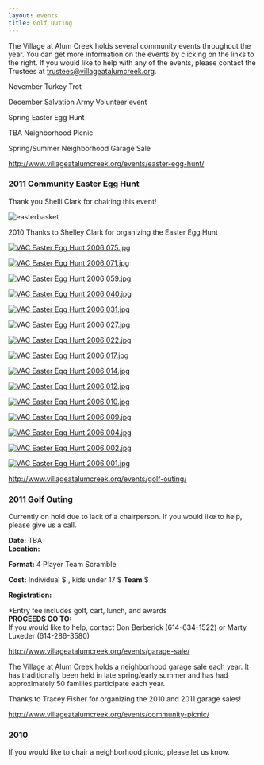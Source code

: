 ```yaml
---
layout: events
title: Golf Outing
---
```


The Village at Alum Creek holds several community events throughout the year.
You can get more information on the events by clicking on the links to the
right. If you would like to help with any of the events, please contact the
Trustees at [trustees@villageatalumcreek.org][1].

November   Turkey Trot

December   Salvation Army Volunteer event

Spring    Easter Egg Hunt

TBA    Neighborhood Picnic

Spring/Summer    Neighborhood Garage Sale

http://www.villageatalumcreek.org/events/easter-egg-hunt/

### **2011 Community Easter Egg Hunt**

Thank you Shelli Clark for chairing this event!

![easterbasket][2]

2010  Thanks to Shelley Clark for organizing the Easter Egg Hunt

[![VAC Easter Egg Hunt 2006 075.jpg][4]][5]

[![VAC Easter Egg Hunt 2006 071.jpg][6]][7]

[![VAC Easter Egg Hunt 2006 059.jpg][8]][9]

[![VAC Easter Egg Hunt 2006 040.jpg][10]][11]

[![VAC Easter Egg Hunt 2006 031.jpg][12]][13]

[![VAC Easter Egg Hunt 2006 027.jpg][14]][15]

[![VAC Easter Egg Hunt 2006 022.jpg][16]][17]

[![VAC Easter Egg Hunt 2006 017.jpg][18]][19]

[![VAC Easter Egg Hunt 2006 014.jpg][20]][21]

[![VAC Easter Egg Hunt 2006 012.jpg][22]][23]

[![VAC Easter Egg Hunt 2006 010.jpg][24]][25]

[![VAC Easter Egg Hunt 2006 009.jpg][26]][27]

[![VAC Easter Egg Hunt 2006 004.jpg][28]][29]

[![VAC Easter Egg Hunt 2006 002.jpg][30]][31]

[![VAC Easter Egg Hunt 2006 001.jpg][32]][33]

http://www.villageatalumcreek.org/events/golf-outing/

### 2011 Golf Outing

Currently on hold due to lack of a chairperson.  If you would like to help,
please give us a call.

**Date:**  TBA  
**Location:**  

**Format:** 4 Player Team Scramble  

**Cost:** Individual $ , kids under 17 $   **Team** $  

**Registration:**

\*Entry fee includes golf, cart, lunch, and awards  
**PROCEEDS GO TO:**  
If you would like to help, contact Don Berberick (614-634-1522) or Marty
Luxeder (614-286-3580)

http://www.villageatalumcreek.org/events/garage-sale/

The Village at Alum Creek holds a neighborhood garage sale each year. It has
traditionally been held in late spring/early summer and has had approximately
50 families participate each year.

Thanks to Tracey Fisher for organizing the 2010 and 2011 garage sales!

http://www.villageatalumcreek.org/events/community-picnic/

### 2010

If you would like to chair a neighborhood picnic, please let us know.

   [1]: mailto:trustees@villageatalumcreek.org
   [2]: /uploads/easter%20basket.bmp
   [3]: /uploads/VAC%20Easter%20Egg%20Hunt%202006%20078.jpg
   [4]: /uploads/.VAC%20Easter%20Egg%20Hunt%202006%20075.jpg (VAC Easter Egg Hunt 2006 075.jpg)
   [5]: /uploads/VAC%20Easter%20Egg%20Hunt%202006%20075.jpg
   [6]: /uploads/.VAC%20Easter%20Egg%20Hunt%202006%20071.jpg (VAC Easter Egg Hunt 2006 071.jpg)
   [7]: /uploads/VAC%20Easter%20Egg%20Hunt%202006%20071.jpg
   [8]: /uploads/.VAC%20Easter%20Egg%20Hunt%202006%20059.jpg (VAC Easter Egg Hunt 2006 059.jpg)
   [9]: /uploads/VAC%20Easter%20Egg%20Hunt%202006%20059.jpg
   [10]: /uploads/.VAC%20Easter%20Egg%20Hunt%202006%20040.jpg (VAC Easter Egg Hunt 2006 040.jpg)
   [11]: /uploads/VAC%20Easter%20Egg%20Hunt%202006%20040.jpg
   [12]: /uploads/.VAC%20Easter%20Egg%20Hunt%202006%20031.jpg (VAC Easter Egg Hunt 2006 031.jpg)
   [13]: /uploads/VAC%20Easter%20Egg%20Hunt%202006%20031.jpg
   [14]: /uploads/.VAC%20Easter%20Egg%20Hunt%202006%20027.jpg (VAC Easter Egg Hunt 2006 027.jpg)
   [15]: /uploads/VAC%20Easter%20Egg%20Hunt%202006%20027.jpg
   [16]: /uploads/.VAC%20Easter%20Egg%20Hunt%202006%20022.jpg (VAC Easter Egg Hunt 2006 022.jpg)
   [17]: /uploads/VAC%20Easter%20Egg%20Hunt%202006%20022.jpg
   [18]: /uploads/.VAC%20Easter%20Egg%20Hunt%202006%20017.jpg (VAC Easter Egg Hunt 2006 017.jpg)
   [19]: /uploads/VAC%20Easter%20Egg%20Hunt%202006%20017.jpg
   [20]: /uploads/.VAC%20Easter%20Egg%20Hunt%202006%20014.jpg (VAC Easter Egg Hunt 2006 014.jpg)
   [21]: /uploads/VAC%20Easter%20Egg%20Hunt%202006%20014.jpg
   [22]: /uploads/.VAC%20Easter%20Egg%20Hunt%202006%20012.jpg (VAC Easter Egg Hunt 2006 012.jpg)
   [23]: /uploads/VAC%20Easter%20Egg%20Hunt%202006%20012.jpg
   [24]: /uploads/.VAC%20Easter%20Egg%20Hunt%202006%20010.jpg (VAC Easter Egg Hunt 2006 010.jpg)
   [25]: /uploads/VAC%20Easter%20Egg%20Hunt%202006%20010.jpg
   [26]: /uploads/.VAC%20Easter%20Egg%20Hunt%202006%20009.jpg (VAC Easter Egg Hunt 2006 009.jpg)
   [27]: /uploads/VAC%20Easter%20Egg%20Hunt%202006%20009.jpg
   [28]: /uploads/.VAC%20Easter%20Egg%20Hunt%202006%20004.jpg (VAC Easter Egg Hunt 2006 004.jpg)
   [29]: /uploads/VAC%20Easter%20Egg%20Hunt%202006%20004.jpg
   [30]: /uploads/.VAC%20Easter%20Egg%20Hunt%202006%20002.jpg (VAC Easter Egg Hunt 2006 002.jpg)
   [31]: /uploads/VAC%20Easter%20Egg%20Hunt%202006%20002.jpg
   [32]: /uploads/.VAC%20Easter%20Egg%20Hunt%202006%20001.jpg (VAC Easter Egg Hunt 2006 001.jpg)
   [33]: /uploads/VAC%20Easter%20Egg%20Hunt%202006%20001.jpg
   [34]: /uploads/VAC%20outing%20reg%20form%2010%20copy.pdf


